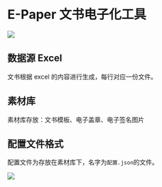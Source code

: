 # E-Paper 文书电子化工具
![](https://wx1.sinaimg.cn/large/74310c3dgy1fwyw1vr4mjj20e80e8wff.jpg)

## 数据源 Excel
文书根据 excel 的内容进行生成，每行对应一份文件。

## 素材库
素材库存放：文书模板、电子盖章、电子签名图片

## 配置文件格式
配置文件为存放在素材库下，名字为`配置.json`的文件。

![](https://ws1.sinaimg.cn/large/74310c3dly1fwyvy7c32gj21f40xc0vk.jpg)

